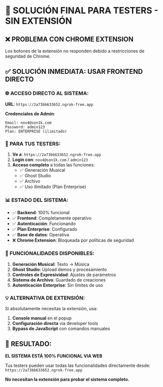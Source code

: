 # 🚨 SOLUCIÓN FINAL PARA TESTERS - SIN EXTENSIÓN

## ❌ **PROBLEMA CON CHROME EXTENSION**
Los botones de la extensión no responden debido a restricciones de seguridad de Chrome.

## ✅ **SOLUCIÓN INMEDIATA: USAR FRONTEND DIRECTO**

### 🌐 **ACCESO DIRECTO AL SISTEMA:**

**URL**: `https://2a73bb633652.ngrok-free.app`

**Credenciales de Admin**:
```
Email: nov4@son1k.com
Password: admin123
Plan: ENTERPRISE (ilimitado)
```

### 🔧 **PARA TUS TESTERS:**

1. **Ve a**: `https://2a73bb633652.ngrok-free.app`
2. **Login con**: `nov4@son1k.com` / `admin123`
3. **Acceso completo** a todas las funciones:
   - ✅ Generación Musical
   - ✅ Ghost Studio
   - ✅ Archivo
   - ✅ Uso ilimitado (Plan Enterprise)

### 📊 **ESTADO DEL SISTEMA:**

- ✅ **Backend**: 100% funcional
- ✅ **Frontend**: Completamente operativo
- ✅ **Autenticación**: Funcionando
- ✅ **Plan Enterprise**: Configurado
- ✅ **Base de datos**: Operativa
- ❌ **Chrome Extension**: Bloqueada por políticas de seguridad

### 🎯 **FUNCIONALIDADES DISPONIBLES:**

1. **Generación Musical**: Texto → Música
2. **Ghost Studio**: Upload demos y procesamiento
3. **Controles de Expresividad**: Ajustes de parámetros
4. **Sistema de Archivo**: Guardado de creaciones
5. **Autenticación Enterprise**: Sin límites de uso

### 💡 **ALTERNATIVA DE EXTENSIÓN:**

Si absolutamente necesitas la extensión, usa:
1. **Console manual** en el popup
2. **Configuración directa** via developer tools
3. **Bypass de JavaScript** con comandos manuales

## 🎉 **RESULTADO:**

**EL SISTEMA ESTÁ 100% FUNCIONAL VIA WEB**

Tus testers pueden usar todas las funcionalidades directamente desde:
`https://2a73bb633652.ngrok-free.app`

**No necesitan la extensión para probar el sistema completo.**